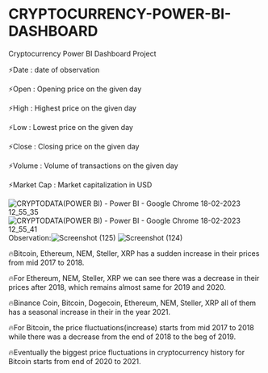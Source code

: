 # CRYPTOCURRENCY-POWER-BI-DASHBOARD
Cryptocurrency Power BI Dashboard Project

⚡Date : date of observation

⚡Open : Opening price on the given day

⚡High : Highest price on the given day

⚡Low : Lowest price on the given day

⚡Close : Closing price on the given day

⚡Volume : Volume of transactions on the given day

⚡Market Cap : Market capitalization in USD

![CRYPTODATA(POWER BI) - Power BI - Google Chrome 18-02-2023 12_55_35](https://user-images.githubusercontent.com/112375505/220049767-34617ee5-24f2-456c-a304-db8bb312b52d.png)
![CRYPTODATA(POWER BI) - Power BI - Google Chrome 18-02-2023 12_55_41](https://user-images.githubusercontent.com/112375505/220049885-f9dabcb3-dfca-4a80-8c36-912588eaaf12.png)
Observation:![Screenshot (125)](https://user-images.githubusercontent.com/112375505/220050582-31996e55-57ab-48e7-8eb4-4ae37ee77f41.png)
![Screenshot (124)](https://user-images.githubusercontent.com/112375505/220050589-636bdc3e-2a4b-44c9-ab96-4296f16c0d5f.png)


🔥Bitcoin, Ethereum, NEM, Steller, XRP has a sudden increase in their prices from mid 2017 to 2018.

🔥For Ethereum, NEM, Steller, XRP we can see there was a decrease in their prices after 2018, which remains almost same for 2019 and 2020.

🔥Binance Coin, Bitcoin, Dogecoin, Ethereum, NEM, Steller, XRP all of them has a seasonal increase in their in the year 2021.

🔥For Bitcoin, the price fluctuations(increase) starts from mid 2017 to 2018 while there was a decrease from the end of 2018 to the 
beg of 2019.

🔥Eventually the biggest price fluctuations in cryptocurrency history for Bitcoin starts from end of 2020 to 2021.
